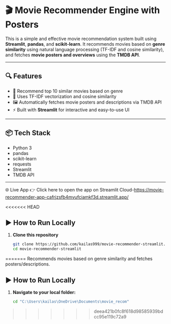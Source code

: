 # 🎬 Movie Recommender Engine with Posters

This is a simple and effective movie recommendation system built using **Streamlit**, **pandas**, and **scikit-learn**. It recommends movies based on **genre similarity** using natural language processing (TF-IDF and cosine similarity), and fetches **movie posters and overviews** using the **TMDB API**.

---

## 🔍 Features

- 🎥 Recommend top 10 similar movies based on genre
- 🧠 Uses TF-IDF vectorization and cosine similarity
- 🖼️ Automatically fetches movie posters and descriptions via TMDB API
- ⚡ Built with **Streamlit** for interactive and easy-to-use UI

---

## 📦 Tech Stack

- Python 3
- pandas
- scikit-learn
- requests
- Streamlit
- TMDB API

---
🌐 Live App
👉 Click here to open the app on Streamlit Cloud-https://movie-recommender-app-cafrjzsfb4mvufciamkf3d.streamlit.app/

<<<<<<< HEAD
## ▶️ How to Run Locally

1. **Clone this repository**
   ```bash
   git clone https://github.com/kailas999/movie-recommender-streamlit.git
   cd movie-recommender-streamlit
=======
Recommends movies based on genre similarity and fetches posters/descriptions.


## ▶️ How to Run Locally

1. **Navigate to your local folder:**
   ```bash
   cd "C:\Users\kailas\OneDrive\Documents\movie_recom"
>>>>>>> deea421b0fc8f618d98585939bdcc95e119c72a9

